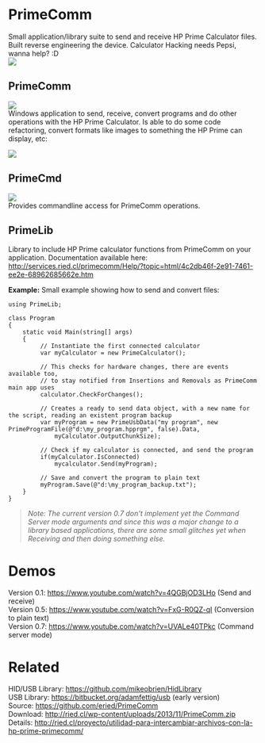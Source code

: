 PrimeComm
=========

Small application/library suite to send and receive HP Prime Calculator files. Built reverse engineering the device. Calculator Hacking needs Pepsi, wanna help? :D<br>
[<img src="https://www.paypalobjects.com/en_US/i/btn/btn_donateCC_LG.gif">](https://www.paypal.com/cgi-bin/webscr?cmd=_s-xclick&hosted_button_id=LTJTUX8WPHPNW)

PrimeComm
---------
<img src=http://content.screencast.com/users/erwinried/folders/Jing/media/e488be73-c0ed-4e80-ba96-43c48aaecd35/2013-12-03_0232.png /><br>
Windows application to send, receive, convert programs and do other operations with the HP Prime Calculator. Is able to do some code refactoring, convert formats like images to something the HP Prime can display, etc:

<img src=http://f.cl.ly/items/0H243P273M1g073a0N3C/Image%202013-12-22%20at%205.15.00%20PM.png /><br>

PrimeCmd
--------
<img src=http://content.screencast.com/users/erwinried/folders/Jing/media/d0cd4317-e707-45ec-ac81-425915332bba/2013-12-03_0229.png /><br>
Provides commandline access for PrimeComm operations.

PrimeLib
--------
Library to include HP Prime calculator functions from PrimeComm on your application. Documentation available here: http://services.ried.cl/primecomm/Help/?topic=html/4c2db46f-2e91-7461-ee2e-68962685662e.htm

__Example:__
Small example showing how to send and convert files:
    
    
    using PrimeLib;

    class Program
    {
        static void Main(string[] args)
        {
             // Instantiate the first connected calculator
             var myCalculator = new PrimeCalculator();
             
             // This checks for hardware changes, there are events available too, 
             // to stay notified from Insertions and Removals as PrimeComm main app uses
             calculator.CheckForChanges();
             
             // Creates a ready to send data object, with a new name for the script, reading an existent program backup
             var myProgram = new PrimeUsbData("my program", new PrimeProgramFile(@"d:\my_program.hpprgm", false).Data, 
                 myCalculator.OutputChunkSize);
             
             // Check if my calculator is connected, and send the program
             if(myCalculator.IsConnected)
                 mycalculator.Send(myProgram);
             
             // Save and convert the program to plain text
             myProgram.Save(@"d:\my_program_backup.txt"); 
        }
    }


>_Note: The current version 0.7 don't implement yet the Command Server mode arguments and since this was a major change to a library based applications, there are some small glitches yet when Receiving and then doing something else._


Demos
=====
Version 0.1: https://www.youtube.com/watch?v=4QGBjOD3LHo (Send and receive)<br>
Version 0.5: https://www.youtube.com/watch?v=FxG-R0QZ-qI (Conversion to plain text)<br>
Version 0.7: https://www.youtube.com/watch?v=UVALe40TPkc (Command server mode)<br>


Related
=======
HID/USB Library: https://github.com/mikeobrien/HidLibrary <br>
USB Library: https://bitbucket.org/adamfettig/usb (early version) <br>
Source: https://github.com/eried/PrimeComm <br>
Download: http://ried.cl/wp-content/uploads/2013/11/PrimeComm.zip <br> 
Details: http://ried.cl/proyecto/utilidad-para-intercambiar-archivos-con-la-hp-prime-primecomm/
